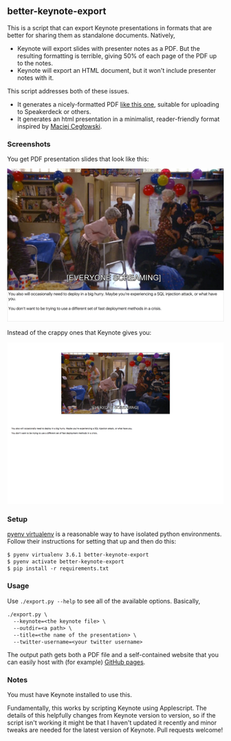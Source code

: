 ## better-keynote-export

This is a script that can export Keynote presentations in formats that are better for sharing them as standalone documents. Natively,

* Keynote will export slides with presenter notes as a PDF. But the resulting formatting is terrible, giving 50% of each page of the PDF up to the notes.
* Keynote will export an HTML document, but it won't include presenter notes with it.

This script addresses both of these issues.

* It generates a nicely-formatted PDF [like this one](https://speakerdeck.com/mcfunley/deploying-often-is-a-very-good-idea), suitable for uploading to Speakerdeck or others.
* It generates an html presentation in a minimalist, reader-friendly format inspired by [Maciej Cegłowski](http://idlewords.com/talks/).

### Screenshots

You get PDF presentation slides that look like this:

![A nice looking slide](/img/nice-slide.png?raw=true)

Instead of the crappy ones that Keynote gives you:

![A horrible looking slide](/img/bad-slide.png?raw=true)

### Setup

[pyenv virtualenv](https://github.com/pyenv/pyenv-virtualenv) is a reasonable way to have isolated python environments. Follow their instructions for setting that up and then do this:

```
$ pyenv virtualenv 3.6.1 better-keynote-export
$ pyenv activate better-keynote-export
$ pip install -r requirements.txt
```

### Usage

Use `./export.py --help` to see all of the available options. Basically,

```
./export.py \
  --keynote=<the keynote file> \
  --outdir=<a path> \
  --title=<the name of the presentation> \
  --twitter-username=<your twitter username>
```

The output path gets both a PDF file and a self-contained website that you can easily host with (for example) [GitHub pages](https://pages.github.com/).

### Notes

You must have Keynote installed to use this.

Fundamentally, this works by scripting Keynote using Applescript. The details of this helpfully changes from Keynote version to version, so if the script isn't working it might be that I haven't updated it recently and minor tweaks are needed for the latest version of Keynote. Pull requests welcome!
